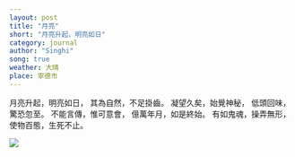 ```yaml
---
layout: post
title: "月亮"
short: "月亮升起，明亮如日"
category: journal
author: "Singhi"
song: true
weather: 大晴
place: 寧德市
---
```


月亮升起，明亮如日，
其為自然，不足掛齒。
凝望久矣，始覺神秘，
低頭回味，驚恐忽至。
不能言傳，惟可意會，
億萬年月，如是終始。
有如鬼魂，操弄無形，
使物百態，生死不止。

![](https://pbs.twimg.com/media/Gx2JfmWbsAEvnqA?format=jpg&name=medium)
